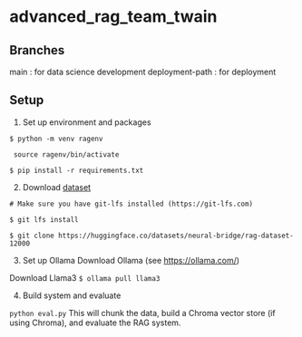 # advanced_rag_team_twain
## Branches
main : for data science development
deployment-path : for deployment
## Setup
1. Set up environment and packages

`$ python -m venv ragenv`

` source ragenv/bin/activate`

`$ pip install -r requirements.txt`

2. Download [dataset](https://huggingface.co/datasets/neural-bridge/rag-dataset-12000)

`# Make sure you have git-lfs installed (https://git-lfs.com)`

`$ git lfs install`

`$ git clone https://huggingface.co/datasets/neural-bridge/rag-dataset-12000`

3. Set up Ollama
Download Ollama (see https://ollama.com/)

Download Llama3
`$ ollama pull llama3`

4. Build system and evaluate

`python eval.py`
This will chunk the data, build a Chroma vector store (if using Chroma), and evaluate the RAG system.
